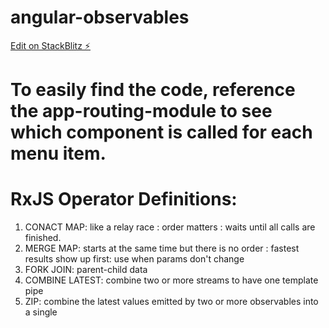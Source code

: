 # angular-observables

[Edit on StackBlitz ⚡️](https://stackblitz.com/edit/angular-ivy-7rzbuq)

# To easily find the code, reference the app-routing-module to see which component is called for each menu item.

# RxJS Operator Definitions:

1. CONACT MAP: like a relay race : order matters : waits until all calls are finished.
2. MERGE MAP: starts at the same time but there is no order : fastest results show up first: use when params don't change
3. FORK JOIN: parent-child data
4. COMBINE LATEST: combine two or more streams to have one template pipe
5. ZIP: combine the latest values emitted by two or more observables into a single 


